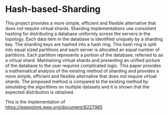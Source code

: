 # Hash-based-Sharding
This project provides a more simple, efficient and flexible alternative that does not require virtual shards.
Sharding implementations use consistent hashing for distributing a database uniformly across the servers in the topology. Each data item in the database is identified uniquely by a sharding key. The sharding keys are hashed into a hash ring. This hash ring is split into equal sized partitions and each server is allocated an equal number of partitions. Each partition represents a portion of the database, referred to as a virtual shard. Maintaining virtual shards and presenting an unified picture of the database to the user requires complicated logic. This paper provides a mathematical analysis of the existing method of sharding and provides a more simple, efficient and flexible alternative that does not require virtual shards. The proposed method is compared to the existing method by simulating the algorithms on multiple datasets and it is shown that the expected distribution is obtained.

This is the implementation of https://ieeexplore.ieee.org/document/8227985

